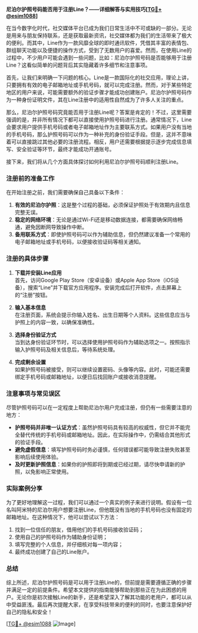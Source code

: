 **尼泊尔护照号码能否用于注册Line？——详细解答与实用技巧[[TG💪+ @esim1088](https://t.me/s/esim1088)]**

在当今数字化时代，社交媒体平台已成为我们日常生活中不可或缺的一部分。无论是用来与朋友保持联系，还是获取最新资讯，社交媒体都为我们的生活带来了极大的便利。而其中，Line作为一款风靡全球的即时通讯软件，凭借其丰富的表情包、群组聊天功能以及便捷的操作方式，受到了无数用户的喜爱。然而，在使用Line的过程中，不少用户可能会遇到一些问题，比如：尼泊尔护照号码是否能够用于注册Line？这看似简单的问题背后其实隐藏着许多细节和注意事项。

首先，让我们来明确一下问题的核心。Line是一款国际化的社交应用，理论上讲，只要拥有有效的电子邮箱地址或手机号码，就可以完成注册。然而，对于某些特定地区的用户来说，可能需要额外的验证步骤才能成功创建账户。尼泊尔护照号码作为一种身份证明文件，其在Line注册中的适用性自然成为了许多人关注的重点。

那么，尼泊尔护照号码究竟能否用于注册Line呢？答案是肯定的！不过，这里需要强调的是，并非所有情况下都可以直接使用护照号码进行注册。通常情况下，Line会要求用户提供手机号码或者电子邮箱地址作为主要联系方式。如果用户没有当地的手机号码，那么护照号码可以作为一种补充的身份验证手段。但是，这并不意味着可以直接跳过其他必要的注册流程。相反，用户还需要根据提示逐步完成信息填写、安全验证等环节，最终才能成功开通账号。

接下来，我们将从几个方面具体探讨如何利用尼泊尔护照号码顺利注册Line。

### 注册前的准备工作

在开始注册之前，我们需要确保自己具备以下条件：

1. **有效的尼泊尔护照**：这是整个过程的基础，必须保证护照处于有效期内且信息完整无误。
2. **稳定的网络环境**：无论是通过Wi-Fi还是移动数据连接，都需要确保网络畅通，避免因断网导致操作中断。
3. **备用联系方式**：即使护照号码可以作为辅助信息，但仍然建议准备一个常用的电子邮箱地址或手机号码，以便接收验证码等相关通知。

### 注册的具体步骤

1. **下载并安装Line应用**  
   首先，访问Google Play Store（安卓设备）或Apple App Store（iOS设备），搜索“Line”并下载官方应用程序。安装完成后打开软件，点击屏幕上的“注册”按钮。

2. **输入基本信息**  
   在注册页面，系统会提示你输入姓名、出生日期等个人资料。这些信息应当与护照上的内容一致，以确保准确性。

3. **选择身份验证方式**  
   当到达身份验证环节时，可以选择使用护照号码作为辅助选项之一。按照指示输入护照号码及相关信息后，等待系统处理。

4. **完成剩余设置**  
   如果护照号码被接受，则可以继续设置密码、头像等内容。此时，可能还需要绑定手机号码或邮箱地址，以便日后找回账户或接收消息提醒。

### 注意事项与常见误区

尽管护照号码可以在一定程度上帮助尼泊尔用户完成注册，但仍有一些需要注意的地方：

- **护照号码并非唯一认证方式**：虽然护照号码具有较高的权威性，但它并不能完全替代传统的手机号码或邮箱地址。因此，在实际操作中，仍需结合其他形式的验证手段。
- **避免虚假信息**：填写护照号码时务必谨慎，任何错误都可能导致注册失败甚至影响后续使用体验。
- **及时更新护照信息**：如果你的护照即将到期或已经过期，请尽快申请新的护照，以免影响正常使用。

### 实际案例分享

为了更好地理解这一过程，我们可以通过一个真实的例子来进行说明。假设有一位名叫阿米特的尼泊尔用户想要注册Line，但他既没有当地的手机号码也没有固定的邮箱地址。在这种情况下，他可以尝试以下方法：

1. 找到一位信任的朋友，借用他们的手机号码接收验证码；
2. 使用自己的护照号码作为辅助身份证明；
3. 填写完整的个人信息，并仔细核对每一项内容；
4. 最终成功创建了自己的Line账户。

### 总结

综上所述，尼泊尔护照号码是可以用于注册Line的，但前提是需要遵循正确的步骤并满足一定的前提条件。希望本文提供的指南能够帮助到那些正在为此困惑的用户。无论你是初次接触Line的新手，还是希望深入了解其功能的老用户，都可以从中受益匪浅。最后再次提醒大家，在享受科技带来的便利的同时，也要注意保护好自己的隐私和安全！

[[TG💪+ @esim1088](https://t.me/s/esim1088) ![Image](https://i.postimg.cc/4NQfJmqS/Snipaste-2025-05-13-00-14-12.png)]